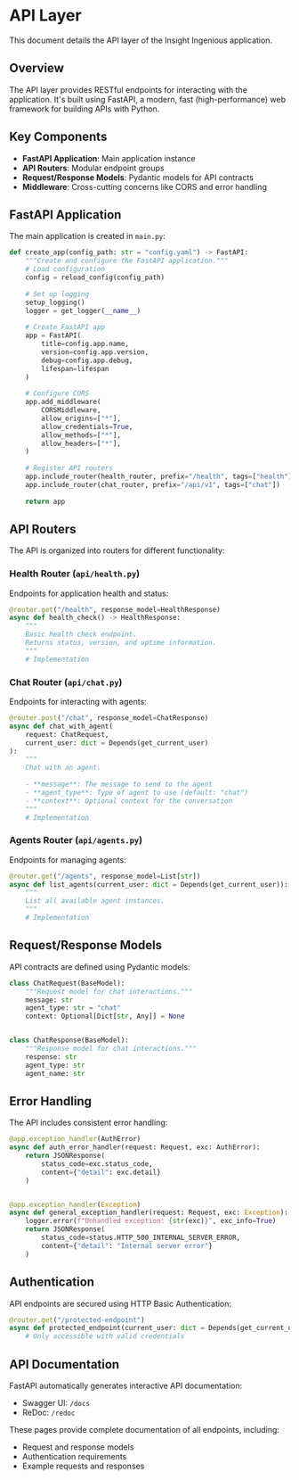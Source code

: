 # API Layer

This document details the API layer of the Insight Ingenious application.

## Overview

The API layer provides RESTful endpoints for interacting with the application. It's built using FastAPI, a modern, fast (high-performance) web framework for building APIs with Python.

## Key Components

- **FastAPI Application**: Main application instance
- **API Routers**: Modular endpoint groups
- **Request/Response Models**: Pydantic models for API contracts
- **Middleware**: Cross-cutting concerns like CORS and error handling

## FastAPI Application

The main application is created in `main.py`:

```python
def create_app(config_path: str = "config.yaml") -> FastAPI:
    """Create and configure the FastAPI application."""
    # Load configuration
    config = reload_config(config_path)
    
    # Set up logging
    setup_logging()
    logger = get_logger(__name__)
    
    # Create FastAPI app
    app = FastAPI(
        title=config.app.name,
        version=config.app.version,
        debug=config.app.debug,
        lifespan=lifespan
    )
    
    # Configure CORS
    app.add_middleware(
        CORSMiddleware,
        allow_origins=["*"],
        allow_credentials=True,
        allow_methods=["*"],
        allow_headers=["*"],
    )
    
    # Register API routers
    app.include_router(health_router, prefix="/health", tags=["health"])
    app.include_router(chat_router, prefix="/api/v1", tags=["chat"])
    
    return app
```

## API Routers

The API is organized into routers for different functionality:

### Health Router (`api/health.py`)

Endpoints for application health and status:

```python
@router.get("/health", response_model=HealthResponse)
async def health_check() -> HealthResponse:
    """
    Basic health check endpoint.
    Returns status, version, and uptime information.
    """
    # Implementation
```

### Chat Router (`api/chat.py`)

Endpoints for interacting with agents:

```python
@router.post("/chat", response_model=ChatResponse)
async def chat_with_agent(
    request: ChatRequest,
    current_user: dict = Depends(get_current_user)
):
    """
    Chat with an agent.
    
    - **message**: The message to send to the agent
    - **agent_type**: Type of agent to use (default: "chat")
    - **context**: Optional context for the conversation
    """
    # Implementation
```

### Agents Router (`api/agents.py`)

Endpoints for managing agents:

```python
@router.get("/agents", response_model=List[str])
async def list_agents(current_user: dict = Depends(get_current_user)):
    """
    List all available agent instances.
    """
    # Implementation
```

## Request/Response Models

API contracts are defined using Pydantic models:

```python
class ChatRequest(BaseModel):
    """Request model for chat interactions."""
    message: str
    agent_type: str = "chat"
    context: Optional[Dict[str, Any]] = None


class ChatResponse(BaseModel):
    """Response model for chat interactions."""
    response: str
    agent_type: str
    agent_name: str
```

## Error Handling

The API includes consistent error handling:

```python
@app.exception_handler(AuthError)
async def auth_error_handler(request: Request, exc: AuthError):
    return JSONResponse(
        status_code=exc.status_code,
        content={"detail": exc.detail}
    )


@app.exception_handler(Exception)
async def general_exception_handler(request: Request, exc: Exception):
    logger.error(f"Unhandled exception: {str(exc)}", exc_info=True)
    return JSONResponse(
        status_code=status.HTTP_500_INTERNAL_SERVER_ERROR,
        content={"detail": "Internal server error"}
    )
```

## Authentication

API endpoints are secured using HTTP Basic Authentication:

```python
@router.get("/protected-endpoint")
async def protected_endpoint(current_user: dict = Depends(get_current_user)):
    # Only accessible with valid credentials
```

## API Documentation

FastAPI automatically generates interactive API documentation:

- Swagger UI: `/docs`
- ReDoc: `/redoc`

These pages provide complete documentation of all endpoints, including:

- Request and response models
- Authentication requirements
- Example requests and responses

